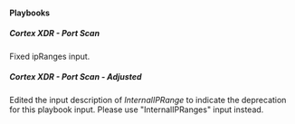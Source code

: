 
#### Playbooks
##### Cortex XDR - Port Scan
Fixed ipRanges input.
##### Cortex XDR - Port Scan - Adjusted
Edited the input description of *InternalIPRange* to indicate the deprecation for this playbook input.
Please use "InternalIPRanges" input instead.